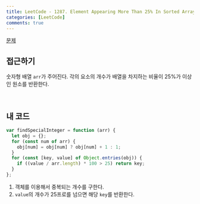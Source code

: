 ```yaml
---
title: LeetCode - 1287. Element Appearing More Than 25% In Sorted Array
categories: [LeetCode]
comments: true
---
```


[문제](https://leetcode.com/problems/element-appearing-more-than-25-in-sorted-array/)

## 접근하기

숫자형 배열 `arr`가 주어진다. 각의 요소의 개수가 배열을 차지하는 비율이 25%가 이상인 원소를 반환한다.

<br>

## 내 코드

```js
var findSpecialInteger = function (arr) {
  let obj = {};
  for (const num of arr) {
    obj[num] = obj[num] ? obj[num] + 1 : 1;
  }
  for (const [key, value] of Object.entries(obj)) {
    if ((value / arr.length) * 100 > 25) return key;
  }
};
```

1. 객체를 이용해서 중복되는 개수를 구한다.
2. `value`의 개수가 25프로를 넘으면 해당 `key`를 반환한다.
